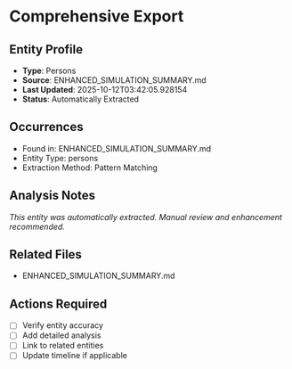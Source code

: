 # Comprehensive Export

## Entity Profile
- **Type**: Persons
- **Source**: ENHANCED_SIMULATION_SUMMARY.md
- **Last Updated**: 2025-10-12T03:42:05.928154
- **Status**: Automatically Extracted

## Occurrences
- Found in: ENHANCED_SIMULATION_SUMMARY.md
- Entity Type: persons
- Extraction Method: Pattern Matching

## Analysis Notes
*This entity was automatically extracted. Manual review and enhancement recommended.*

## Related Files
- ENHANCED_SIMULATION_SUMMARY.md

## Actions Required
- [ ] Verify entity accuracy
- [ ] Add detailed analysis
- [ ] Link to related entities
- [ ] Update timeline if applicable
